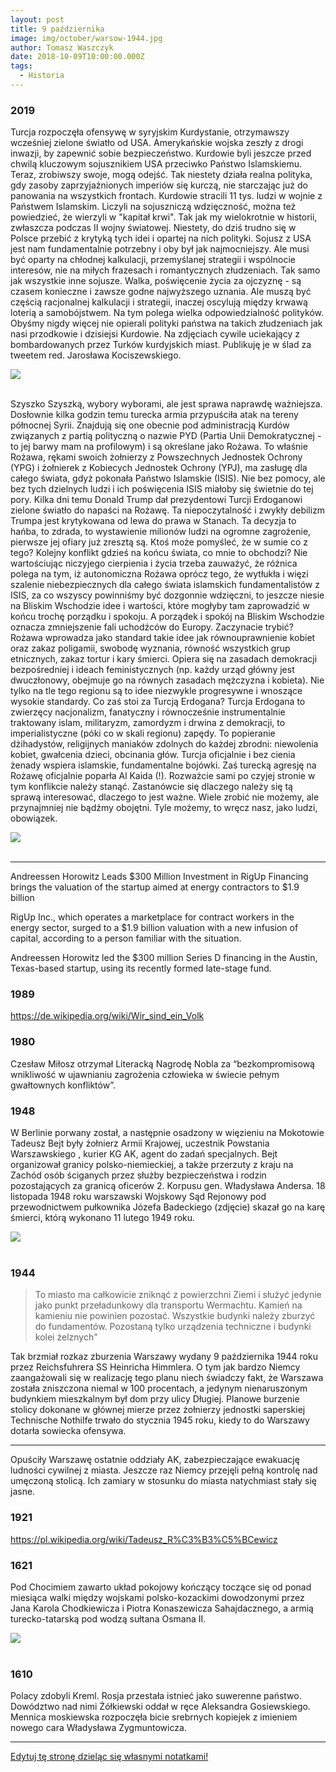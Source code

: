 ```yaml
---
layout: post
title: 9 października
image: img/october/warsow-1944.jpg
author: Tomasz Waszczyk
date: 2018-10-09T10:00:00.000Z
tags:
  - Historia
---
```


### 2019

Turcja rozpoczęła ofensywę w syryjskim Kurdystanie, otrzymawszy wcześniej zielone światło od USA. Amerykańskie wojska zeszły z drogi inwazji, by zapewnić sobie bezpieczeństwo. Kurdowie byli jeszcze przed chwilą kluczowym sojusznikiem USA przeciwko Państwo Islamskiemu. Teraz, zrobiwszy swoje, mogą odejść.
Tak niestety działa realna polityka, gdy zasoby zaprzyjaźnionych imperiów się kurczą, nie starczając już do panowania na wszystkich frontach. Kurdowie stracili 11 tys. ludzi w wojnie z Państwem Islamskim. Liczyli na sojuszniczą wdzięczność, można też powiedzieć, że wierzyli w "kapitał krwi". Tak jak my wielokrotnie w historii, zwłaszcza podczas II wojny światowej. Niestety, do dziś trudno się w Polsce przebić z krytyką tych idei i opartej na nich polityki.
Sojusz z USA jest nam fundamentalnie potrzebny i oby był jak najmocniejszy. Ale musi być oparty na chłodnej kalkulacji, przemyślanej strategii i wspólnocie interesów, nie na miłych frazesach i romantycznych złudzeniach. Tak samo jak wszystkie inne sojusze.
Walka, poświęcenie życia za ojczyznę - są czasem konieczne i zawsze godne najwyższego uznania. Ale muszą być częścią racjonalnej kalkulacji i strategii, inaczej oscylują między krwawą loterią a samobójstwem. Na tym polega wielka odpowiedzialność polityków.
Obyśmy nigdy więcej nie opierali polityki państwa na takich złudzeniach jak nasi przodkowie i dzisiejsi Kurdowie.
Na zdjęciach cywile uciekający z bombardowanych przez Turków kurdyjskich miast. Publikuję je w ślad za tweetem red. Jarosława Kociszewskiego.

<img src="./img/march/kurdowie.jpg"/><br><br>

Szyszko Szyszką, wybory wyborami, ale jest sprawa naprawdę ważniejsza. Dosłownie kilka godzin temu turecka armia przypuściła atak na tereny północnej Syrii.
Znajdują się one obecnie pod administracją Kurdów związanych z partią polityczną o nazwie PYD (Partia Unii Demokratycznej - to jej barwy mam na profilowym) i są określane jako Rożawa. To właśnie Rożawa, rękami swoich żołnierzy z Powszechnych Jednostek Ochrony (YPG) i żołnierek z Kobiecych Jednostek Ochrony (YPJ), ma zasługę dla całego świata, gdyż pokonała Państwo Islamskie (ISIS). Nie bez pomocy, ale bez tych dzielnych ludzi i ich poświęcenia ISIS miałoby się świetnie do tej pory.
Kilka dni temu Donald Trump dał prezydentowi Turcji Erdoganowi zielone światło do napaści na Rożawę. Ta niepoczytalność i zwykły debilizm Trumpa jest krytykowana od lewa do prawa w Stanach. Ta decyzja to hańba, to zdrada, to wystawienie milionów ludzi na ogromne zagrożenie, pierwsze jej ofiary już zresztą są.
Ktoś może pomyśleć, że w sumie co z tego? Kolejny konflikt gdzieś na końcu świata, co mnie to obchodzi? Nie wartościując niczyjego cierpienia i życia trzeba zauważyć, że różnica polega na tym, iż autonomiczna Rożawa oprócz tego, że wytłukła i więzi szalenie niebezpiecznych dla całego świata islamskich fundamentalistów z ISIS, za co wszyscy powinniśmy być dozgonnie wdzięczni, to jeszcze niesie na Bliskim Wschodzie idee i wartości, które mogłyby tam zaprowadzić w końcu trochę porządku i spokoju. A porządek i spokój na Bliskim Wschodzie oznacza zmniejszenie fali uchodźców do Europy. Zaczynacie trybić?
Rożawa wprowadza jako standard takie idee jak równouprawnienie kobiet oraz zakaz poligamii, swobodę wyznania, równość wszystkich grup etnicznych, zakaz tortur i kary śmierci. Opiera się na zasadach demokracji bezpośredniej i ideach feministycznych (np. każdy urząd główny jest dwuczłonowy, obejmuje go na równych zasadach mężczyzna i kobieta). Nie tylko na tle tego regionu są to idee niezwykle progresywne i wnoszące wysokie standardy.
Co zaś stoi za Turcją Erdogana? Turcja Erdogana to zwierzęcy nacjonalizm, fanatyczny i równocześnie instrumentalnie traktowany islam, militaryzm, zamordyzm i drwina z  demokracji, to imperialistyczne (póki co w skali regionu) zapędy. To popieranie dżihadystów, religijnych maniaków zdolnych do każdej zbrodni: niewolenia kobiet, gwałcenia dzieci, obcinania głów. Turcja oficjalnie i bez cienia żenady wspiera islamskie, fundamentalne bojówki. Zaś turecką agresję na Rożawę oficjalnie poparła Al Kaida (!).
Rozważcie sami po czyjej stronie w tym konflikcie należy stanąć. Zastanówcie się dlaczego należy się tą sprawą interesować, dlaczego to jest ważne. Wiele zrobić nie możemy, ale przynajmniej nie bądźmy obojętni. Tyle możemy, to wręcz nasz, jako ludzi, obowiązek.

<img src="./img/october/usa.jpg"/><br><br>

---

Andreessen Horowitz Leads $300 Million Investment in RigUp Financing brings the valuation of the startup aimed at energy contractors to $1.9 billion

RigUp Inc., which operates a marketplace for contract workers in the energy sector, surged to a $1.9 billion valuation with a new infusion of capital, according to a person familiar with the situation.

Andreessen Horowitz led the $300 million Series D financing in the Austin, Texas-based startup, using its recently formed late-stage fund.

### 1989

https://de.wikipedia.org/wiki/Wir_sind_ein_Volk

### 1980

Czesław Miłosz otrzymał Literacką Nagrodę Nobla  za “bezkompromisową wnikliwość w ujawnianiu zagrożenia człowieka w świecie pełnym gwałtownych konfliktów”.

### 1948

W Berlinie porwany został, a następnie osadzony w więzieniu na Mokotowie Tadeusz Bejt były żołnierz Armii Krajowej, uczestnik Powstania Warszawskiego , kurier KG AK, agent do zadań specjalnych.
Bejt organizował granicy polsko-niemieckiej, a także przerzuty z kraju na Zachód osób ściganych przez służby bezpieczeństwa i rodzin pozostających za granicą oficerów 2. Korpusu gen. Władysława Andersa.
18 listopada 1948 roku warszawski Wojskowy Sąd Rejonowy pod przewodnictwem pułkownika Józefa Badeckiego (zdjęcie) skazał go na karę śmierci, którą wykonano 11 lutego 1949 roku.

<img src="./img/october/bejt.jpg"/><br><br>

### 1944

>To miasto ma całkowicie zniknąć z powierzchni Ziemi i służyć jedynie jako punkt przeładunkowy dla transportu Wermachtu. Kamień na kamieniu nie powinien pozostać. Wszystkie budynki należy zburzyć do fundamentów. Pozostaną tylko urządzenia techniczne i budynki kolei żelznych"

Tak brzmiał rozkaz zburzenia Warszawy wydany 9 października 1944 roku przez Reichsfuhrera SS Heinricha Himmlera.
O tym jak bardzo Niemcy zaangażowali się w realizację tego planu niech świadczy fakt, że Warszawa została zniszczona niemal w 100 procentach, a jedynym nienaruszonym budynkiem mieszkalnym był dom przy ulicy Długiej.
Planowe burzenie stolicy dokonane w głównej mierze przez żołnierzy jednostki saperskiej Technische Nothilfe trwało do stycznia 1945 roku, kiedy to do Warszawy dotarła sowiecka ofensywa.

---

Opuściły Warszawę ostatnie oddziały AK, zabezpieczające ewakuację ludności cywilnej z miasta. Jeszcze raz Niemcy przejęli pełną kontrolę nad umęczoną stolicą. Ich zamiary w stosunku do miasta natychmiast stały się jasne.

### 1921

https://pl.wikipedia.org/wiki/Tadeusz_R%C3%B3%C5%BCewicz

### 1621

Pod Chocimiem zawarto układ pokojowy kończący toczące się od ponad miesiąca walki między wojskami polsko-kozackimi dowodzonymi przez Jana Karola Chodkiewicza i Piotra Konaszewicza Sahajdacznego, a armią turecko-tatarską pod wodzą sułtana Osmana II.

<img src="./img/october/chocim.jpg"/><br><br>

### 1610

Polacy zdobyli Kreml. Rosja przestała istnieć jako suwerenne państwo. Dowództwo nad nimi Żółkiewski oddał w ręce Aleksandra Gosiewskiego. Mennica moskiewska rozpoczęła bicie srebrnych kopiejek z imieniem nowego cara Władysława Zygmuntowicza.

---

<a href="https://github.com/TomaszWaszczyk/historia.waszczyk.com/edit/master/src/content/october-9.md" target="_blank">Edytuj tę stronę dzieląc się własnymi notatkami!</a>
